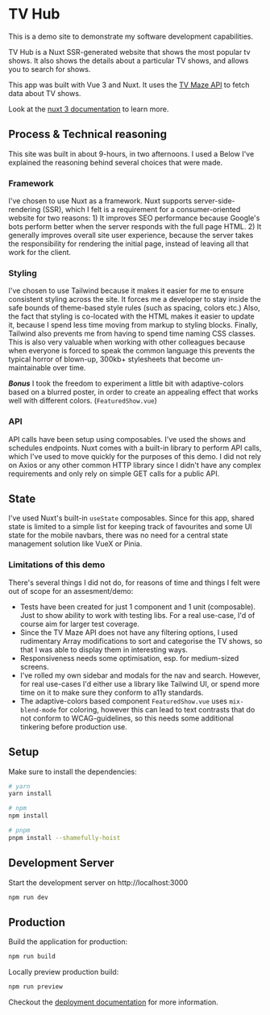 # TV Hub

This is a demo site to demonstrate my software development capabilities.

TV Hub is a Nuxt SSR-generated website that shows the most popular tv shows.
It also shows the details about a particular TV shows, and allows you to search for shows.

This app was built with Vue 3 and Nuxt. It uses the [TV Maze API](https://www.tvmaze.com/api) to fetch data about TV shows.

Look at the [nuxt 3 documentation](https://v3.nuxtjs.org) to learn more.

## Process & Technical reasoning

This site was built in about 9-hours, in two afternoons. I used a
Below I've explained the reasoning behind several choices that were made.

### Framework

I've chosen to use Nuxt as a framework. Nuxt supports server-side-rendering (SSR), which I felt is a requirement for a consumer-oriented website for two reasons: 1) It improves SEO performance because Google's bots perform better when the server responds with the full page HTML. 2) It generally improves overall site user experience, because the server takes the responsibility for rendering the initial page, instead of leaving all that work for the client.

### Styling

I've chosen to use Tailwind because it makes it easier for me to ensure consistent styling across the site. It forces me a developer to stay inside the safe bounds of theme-based style rules (such as spacing, colors etc.) Also, the fact that styling is co-located with the HTML makes it easier to update it, because I spend less time moving from markup to styling blocks. Finally, Tailwind also prevents me from having to spend time naming CSS classes. This is also very valuable when working with other colleagues because when everyone is forced to speak the common language this prevents the typical horror of blown-up, 300kb+ stylesheets that become un-maintainable over time.

**_Bonus_** I took the freedom to experiment a little bit with adaptive-colors based on a blurred poster, in order to create an appealing effect that works well with different colors. (`FeaturedShow.vue`)

### API

API calls have been setup using composables. I've used the shows and schedules endpoints. Nuxt comes with a built-in library to perform API calls, which I've used to move quickly for the purposes of this demo. I did not rely on Axios or any other common HTTP library since I didn't have any complex requirements and only rely on simple GET calls for a public API.

## State

I've used Nuxt's built-in `useState` composables. Since for this app, shared state is limited to a simple list for keeping track of favourites and some UI state for the mobile navbars, there was no need for a central state management solution like VueX or Pinia.

### Limitations of this demo

There's several things I did not do, for reasons of time and things I felt were out of scope for an assesment/demo:

- Tests have been created for just 1 component and 1 unit (composable). Just to show ability to work with testing libs. For a real use-case, I'd of course aim for larger test coverage.
- Since the TV Maze API does not have any filtering options, I used rudimentary Array modifications to sort and categorise the TV shows, so that I was able to display them in interesting ways.
- Responsiveness needs some optimisation, esp. for medium-sized screens.
- I've rolled my own sidebar and modals for the nav and search. However, for real use-cases I'd either use a library like Tailwind UI, or spend more time on it to make sure they conform to a11y standards.
- The adaptive-colors based component `FeaturedShow.vue` uses `mix-blend-mode` for coloring, however this can lead to text contrasts that do not conform to WCAG-guidelines, so this needs some additional tinkering before production use.

## Setup

Make sure to install the dependencies:

```bash
# yarn
yarn install

# npm
npm install

# pnpm
pnpm install --shamefully-hoist
```

## Development Server

Start the development server on http://localhost:3000

```bash
npm run dev
```

## Production

Build the application for production:

```bash
npm run build
```

Locally preview production build:

```bash
npm run preview
```

Checkout the [deployment documentation](https://v3.nuxtjs.org/guide/deploy/presets) for more information.
